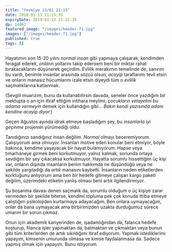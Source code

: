 ```yaml
---
title: "Yevmiye 13/01 21:15"
date: 2018-01-13 21:15:35
expiryDate: 2019-01-13 21:15:35
dp: 14062
featured_image: "/images/header-71.jpg"
images: ["/images/header-71.jpg"]
published: true
tags: []
---
```




Hayatımın son 15-20 yılını *normal insan* gibi yapmaya çalışarak, kendimden
feragat ederek, *onların* yollarını takip edersem beni bir miktar rahat
bırakacaklarını düşünerek geçirdim. Evlilik merakımın temelinde de, sanırım bu
vardı, benimle insanlar arasında sözcü olsun, *acayip* taraflarımı tevil etsin
ve onların manasız hücumlarını izale etsin diyeydi tüm o *evlilik*
saçmalıklarına katlanmak. 

(Sevgili muarızım, bunu da kullanabilirsin davada, seneler önce yazdığım bir
mektupta o an için itiraf ettiğim intihara meylimi, *çocukların velayetini bu
adama vermeyin* demek için kullandığın gibi... *Bakın kendi yazısında adam
kendine acayip diyor.*)

Geçen Ağustos ayında idrak etmeye başladığım şey, bu *insanlarla iyi geçinme*
projemin yürümediği oldu.

Tanıdığınızı sandığınız insan değilim. *Normal* olmayı beceremiyorum.
Çalışıyorum ama olmuyor. İnsanları motive eden konular beni etmiyor, böyle
bakınca, kendime yaşayacak bir hayat bulamıyorum. Hapse veya tımarhaneye girmek
beni korkutmuyor, yalnız kalmak, sonunda ortaya sevdiğim bir şey çıkacaksa
korkutmuyor. Hayatta sorumlu hissettiğim üç kişi var, onların dışında insanların
benim hakkımda ne düşündüğü veya ne şekilde yargıladığı da *artık* manasını
kaybetti. İnsanların neden etiketlerden korktuğunu anlıyorum ama ben bir hedefe
gitmeye çalışan kargo paketi değilim, üzerimdeki etiketin yanlış olması beni
artık ilgilendirmiyor.

Şu boşanma davası denen saçmalık da, sorumlu olduğum o üç kişiye zarar vermeden
bir şekilde biterse, kendimi topluma pek çok konuda ittiba etmeye çalıştığım
psikolojiden kurtarmaya adayacağım. Ben onlara uymayacağım, onlar da bana
uymayacak ama birbirimizden uzakta durduğumuz sürece umarım bir sorun çıkmaz.

Onun için akademik kariyerinden de, işadamlığından da, falanca hedefe koşturup,
filanca işler yapmaktan da, batmaktan ve çıkmaktan veya bunun gibi tüm
kriterlerden de artık sıkıldığımı itiraf ediyorum. Yapmak istediklerimi yapayım,
kimsenin umurunda olmasa ve kimse faydalanmasa da. Sadece yapmış olmak için
yapayım. Bunu istiyorum.


